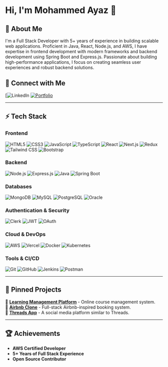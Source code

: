 # Hi, I'm Mohammed Ayaz 👋

## 🚀 About Me
I'm a Full Stack Developer with 5+ years of experience in building scalable web applications. Proficient in Java, React, Node.js, and AWS, I have expertise in frontend development with modern frameworks and backend development using Spring Boot and Express.js. Passionate about building high-performance applications, I focus on creating seamless user experiences and robust backend solutions.

## 🔗 Connect with Me
[![LinkedIn](www.linkedin.com/in/mohammed-ayaz-khan-120536220)
[![Portfolio](https://img.shields.io/badge/Portfolio-black?style=for-the-badge&logo=web)](https://portfolio-qf194t72r-mohammed-ayaz-khans-projects.vercel.app/)

---

## ⚡ Tech Stack

### **Frontend**
![HTML5](https://img.shields.io/badge/HTML5-orange?style=for-the-badge&logo=html5)
![CSS3](https://img.shields.io/badge/CSS3-blue?style=for-the-badge&logo=css3)
![JavaScript](https://img.shields.io/badge/JavaScript-yellow?style=for-the-badge&logo=javascript)
![TypeScript](https://img.shields.io/badge/TypeScript-3178C6?style=for-the-badge&logo=typescript)
![React](https://img.shields.io/badge/React-61DAFB?style=for-the-badge&logo=react)
![Next.js](https://img.shields.io/badge/Next.js-000000?style=for-the-badge&logo=nextdotjs)
![Redux](https://img.shields.io/badge/Redux-764ABC?style=for-the-badge&logo=redux)
![Tailwind CSS](https://img.shields.io/badge/TailwindCSS-38B2AC?style=for-the-badge&logo=tailwind-css)
![Bootstrap](https://img.shields.io/badge/Bootstrap-563D7C?style=for-the-badge&logo=bootstrap)

### **Backend**
![Node.js](https://img.shields.io/badge/Node.js-339933?style=for-the-badge&logo=node.js)
![Express.js](https://img.shields.io/badge/Express.js-000000?style=for-the-badge&logo=express)
![Java](https://img.shields.io/badge/Java-007396?style=for-the-badge&logo=java)
![Spring Boot](https://img.shields.io/badge/Spring%20Boot-6DB33F?style=for-the-badge&logo=spring-boot)

### **Databases**
![MongoDB](https://img.shields.io/badge/MongoDB-4EA94B?style=for-the-badge&logo=mongodb)
![MySQL](https://img.shields.io/badge/MySQL-4479A1?style=for-the-badge&logo=mysql)
![PostgreSQL](https://img.shields.io/badge/PostgreSQL-4169E1?style=for-the-badge&logo=postgresql)
![Oracle](https://img.shields.io/badge/Oracle-F80000?style=for-the-badge&logo=oracle)

### **Authentication & Security**
![Clerk](https://img.shields.io/badge/Clerk-000000?style=for-the-badge&logo=clerk)
![JWT](https://img.shields.io/badge/JWT-000000?style=for-the-badge&logo=json-web-tokens)
![OAuth](https://img.shields.io/badge/OAuth-3C3C3C?style=for-the-badge&logo=oauth)

### **Cloud & DevOps**
![AWS](https://img.shields.io/badge/AWS-FF9900?style=for-the-badge&logo=amazon-aws)
![Vercel](https://img.shields.io/badge/Vercel-black?style=for-the-badge&logo=vercel)
![Docker](https://img.shields.io/badge/Docker-2496ED?style=for-the-badge&logo=docker)
![Kubernetes](https://img.shields.io/badge/Kubernetes-326CE5?style=for-the-badge&logo=kubernetes)

### **Tools & CI/CD**
![Git](https://img.shields.io/badge/Git-F05032?style=for-the-badge&logo=git)
![GitHub](https://img.shields.io/badge/GitHub-181717?style=for-the-badge&logo=github)
![Jenkins](https://img.shields.io/badge/Jenkins-D24939?style=for-the-badge&logo=jenkins)
![Postman](https://img.shields.io/badge/Postman-FF6C37?style=for-the-badge&logo=postman)


---

## 📌 Pinned Projects

🔹 [**Learning Management Platform**](https://github.com/MohammedAyaz922/learning-management-app) - Online course management system.  
🔹 [**Airbnb Clone**](https://github.com/MohammedAyaz922/airbnb-clone) - Full-stack Airbnb-inspired booking system.  
🔹 [**Threads App**](https://github.com/MohammedAyaz922/threads_app) - A social media platform similar to Threads.  
 


---

## 🏆 Achievements
- **AWS Certified Developer**
- **5+ Years of Full Stack Experience**
- **Open Source Contributor**
